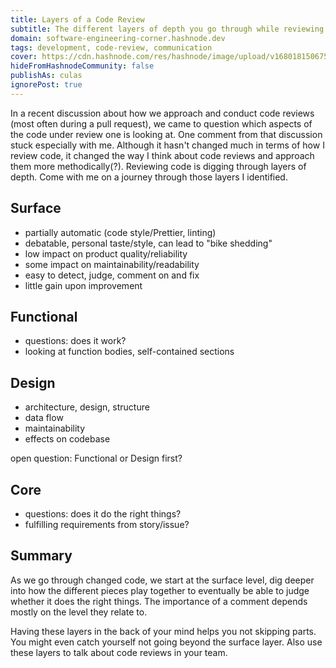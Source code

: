 ```yaml
---
title: Layers of a Code Review
subtitle: The different layers of depth you go through while reviewing code
domain: software-engineering-corner.hashnode.dev
tags: development, code-review, communication
cover: https://cdn.hashnode.com/res/hashnode/image/upload/v1680181506757/dqCCyfD4E.jpg?w=1600&h=840&fit=crop&crop=entropy&auto=compress,format&format=webp
hideFromHashnodeCommunity: false
publishAs: culas
ignorePost: true
---
```


In a recent discussion about how we approach and conduct code reviews (most often during a pull request), we came to question which aspects of the code under review one is looking at.
One comment from that discussion stuck especially with me.
Although it hasn't changed much in terms of how I review code, it changed the way I think about code reviews and approach them more methodically(?).
Reviewing code is digging through layers of depth.
Come with me on a journey through those layers I identified.

## Surface

- partially automatic (code style/Prettier, linting)
- debatable, personal taste/style, can lead to "bike shedding"
- low impact on product quality/reliability
- some impact on maintainability/readability
- easy to detect, judge, comment on and fix
- little gain upon improvement

## Functional

- questions: does it work?
- looking at function bodies, self-contained sections

## Design

- architecture, design, structure
- data flow
- maintainability
- effects on codebase

open question: Functional or Design first?

## Core

- questions: does it do the right things?
- fulfilling requirements from story/issue?

## Summary

As we go through changed code, we start at the surface level, dig deeper into how the different pieces play together to eventually be able to judge whether it does the right things.
The importance of a comment depends mostly on the level they relate to.

Having these layers in the back of your mind helps you not skipping parts.
You might even catch yourself not going beyond the surface layer.
Also use these layers to talk about code reviews in your team.
